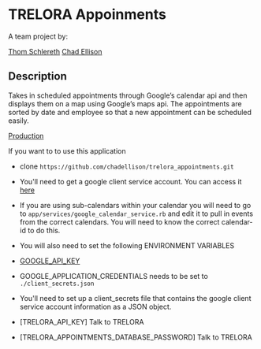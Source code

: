 # TRELORA Appoinments

A team project by:

[Thom Schlereth](github.com/thompickett)
[Chad Ellison](github.com/chadellison)

## Description

Takes in scheduled appointments through Google’s calendar api and then displays them on a map using Google’s maps api. The appointments are sorted by date and employee so that a new appointment can be scheduled easily.

[Production](trelora-appointments.herokuapp.com)

If you want to to use this application

- clone `https://github.com/chadellison/trelora_appointments.git`

- You'll need to get a google client service account. You can access it [here](https://console.developers.google.com/apis/credentials/serviceaccountkey?project=platinum-depot-138422) 

- If you are using sub-calendars within your calendar you will need to go to `app/services/google_calendar_service.rb` and edit it to pull in events from the correct calendars. You will need to know the correct calendar-id to do this.

- You will also need to set the following ENVIRONMENT VARIABLES  
 - [GOOGLE_API_KEY](https://console.developers.google.com/projectselector/apis/credentials)  
 - GOOGLE_APPLICATION_CREDENTIALS needs to be set to `./client_secrets.json`  
  - You'll need to set up a client_secrets file that contains the google client service account information as a JSON object.
 - [TRELORA_API_KEY] Talk to TRELORA  
 - [TRELORA_APPOINTMENTS_DATABASE_PASSWORD] Talk to TRELORA  
